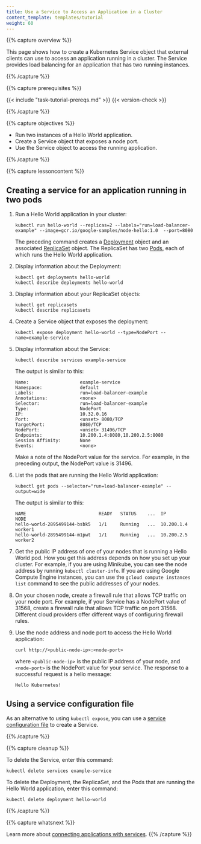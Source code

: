 ```yaml
---
title: Use a Service to Access an Application in a Cluster
content_template: templates/tutorial
weight: 60
---
```


{{% capture overview %}}

This page shows how to create a Kubernetes Service object that external
clients can use to access an application running in a cluster. The Service
provides load balancing for an application that has two running instances.

{{% /capture %}}


{{% capture prerequisites %}}

{{< include "task-tutorial-prereqs.md" >}} {{< version-check >}}

{{% /capture %}}


{{% capture objectives %}}

* Run two instances of a Hello World application.
* Create a Service object that exposes a node port.
* Use the Service object to access the running application.

{{% /capture %}}


{{% capture lessoncontent %}}

## Creating a service for an application running in two pods

1. Run a Hello World application in your cluster:
   ```shell
   kubectl run hello-world --replicas=2 --labels="run=load-balancer-example" --image=gcr.io/google-samples/node-hello:1.0  --port=8080
   ```   
    The preceding command creates a
    [Deployment](/docs/concepts/workloads/controllers/deployment/)
    object and an associated
    [ReplicaSet](/docs/concepts/workloads/controllers/replicaset/)
    object. The ReplicaSet has two
    [Pods](/docs/concepts/workloads/pods/pod/),
    each of which runs the Hello World application.

1. Display information about the Deployment:
   ```shell
   kubectl get deployments hello-world
   kubectl describe deployments hello-world
   ```

1. Display information about your ReplicaSet objects:
   ```shell
   kubectl get replicasets
   kubectl describe replicasets
   ```

1. Create a Service object that exposes the deployment:
   ```shell
   kubectl expose deployment hello-world --type=NodePort --name=example-service
   ```

1. Display information about the Service:
   ```shell
   kubectl describe services example-service
   ```
   The output is similar to this:
   ```shell
   Name:                   example-service
   Namespace:              default
   Labels:                 run=load-balancer-example
   Annotations:            <none>
   Selector:               run=load-balancer-example
   Type:                   NodePort
   IP:                     10.32.0.16
   Port:                   <unset> 8080/TCP
   TargetPort:             8080/TCP
   NodePort:               <unset> 31496/TCP
   Endpoints:              10.200.1.4:8080,10.200.2.5:8080
   Session Affinity:       None
   Events:                 <none>
   ```
   Make a note of the NodePort value for the service. For example,
   in the preceding output, the NodePort value is 31496.

1. List the pods that are running the Hello World application:
   ```shell
   kubectl get pods --selector="run=load-balancer-example" --output=wide
   ```
   The output is similar to this:
   ```shell
   NAME                           READY   STATUS    ...  IP           NODE
   hello-world-2895499144-bsbk5   1/1     Running   ...  10.200.1.4   worker1
   hello-world-2895499144-m1pwt   1/1     Running   ...  10.200.2.5   worker2
   ```
1. Get the public IP address of one of your nodes that is running
   a Hello World pod. How you get this address depends on how you set
   up your cluster. For example, if you are using Minikube, you can
   see the node address by running `kubectl cluster-info`. If you are
   using Google Compute Engine instances, you can use the
   `gcloud compute instances list` command to see the public addresses of your
   nodes.

1. On your chosen node, create a firewall rule that allows TCP traffic
   on your node port. For example, if your Service has a NodePort value of
   31568, create a firewall rule that allows TCP traffic on port 31568. Different
   cloud providers offer different ways of configuring firewall rules.

1. Use the node address and node port to access the Hello World application:
   ```shell
   curl http://<public-node-ip>:<node-port>
   ```
   where `<public-node-ip>` is the public IP address of your node,
   and `<node-port>` is the NodePort value for your service. The
   response to a successful request is a hello message:
   ```shell
   Hello Kubernetes!
   ```

## Using a service configuration file

As an alternative to using `kubectl expose`, you can use a
[service configuration file](/docs/concepts/services-networking/service/)
to create a Service.

{{% /capture %}}


{{% capture cleanup %}}

To delete the Service, enter this command:

    kubectl delete services example-service

To delete the Deployment, the ReplicaSet, and the Pods that are running
the Hello World application, enter this command:

    kubectl delete deployment hello-world

{{% /capture %}}


{{% capture whatsnext %}}

Learn more about
[connecting applications with services](/docs/concepts/services-networking/connect-applications-service/).
{{% /capture %}}
